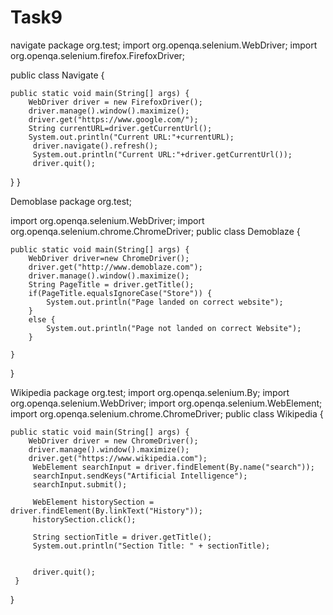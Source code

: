 # Task9
navigate
package org.test;
import org.openqa.selenium.WebDriver;
import org.openqa.selenium.firefox.FirefoxDriver;

public class Navigate {

	public static void main(String[] args) {
		WebDriver driver = new FirefoxDriver();
		driver.manage().window().maximize();
		driver.get("https://www.google.com/");
		String currentURL=driver.getCurrentUrl();
		System.out.println("Current URL:"+currentURL);
		 driver.navigate().refresh();
		 System.out.println("Current URL:"+driver.getCurrentUrl());
		 driver.quit();
}
}

Demoblase
package org.test;

import org.openqa.selenium.WebDriver;
import org.openqa.selenium.chrome.ChromeDriver;
public class Demoblaze {

	public static void main(String[] args) {
		WebDriver driver=new ChromeDriver();
		driver.get("http://www.demoblaze.com");
		driver.manage().window().maximize();
		String PageTitle = driver.getTitle();
		if(PageTitle.equalsIgnoreCase("Store")) {
			System.out.println("Page landed on correct website");
		}
		else {
			System.out.println("Page not landed on correct Website");
		}

	}

}


Wikipedia
package org.test;
import org.openqa.selenium.By;
import org.openqa.selenium.WebDriver;
import org.openqa.selenium.WebElement;
import org.openqa.selenium.chrome.ChromeDriver;
public class Wikipedia {

	public static void main(String[] args) {
		WebDriver driver = new ChromeDriver();
		driver.manage().window().maximize();
		driver.get("https://www.wikipedia.com");
		 WebElement searchInput = driver.findElement(By.name("search"));
         searchInput.sendKeys("Artificial Intelligence");
         searchInput.submit();
    
         WebElement historySection = driver.findElement(By.linkText("History"));
         historySection.click();

         String sectionTitle = driver.getTitle();
         System.out.println("Section Title: " + sectionTitle);
     
         
         driver.quit();
     }
 }


